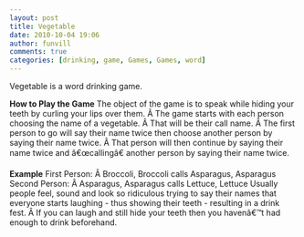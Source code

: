 ```yaml
---
layout: post
title: Vegetable
date: 2010-10-04 19:06
author: funvill
comments: true
categories: [drinking, game, Games, Games, word]
---
```

Vegetable is a word drinking game.

<strong>How to Play the Game</strong>
The object of the game is to speak while hiding your teeth by curling your lips over them. Â The game starts with each person choosing the name of a vegetable. Â That will be their call name. Â The first person to go will say their name twice then choose another person by saying their name twice. Â That person will then continue by saying their name twice and â€œcallingâ€ another person by saying their name twice.

<strong>Example</strong>
First Person: Â Broccoli, Broccoli calls Asparagus, Asparagus
Second Person: Â Asparagus, Asparagus calls Lettuce, Lettuce
Usually people feel, sound and look so ridiculous trying to say their names that everyone starts laughing - thus showing their teeth - resulting in a drink fest. Â If you can laugh and still hide your teeth then you havenâ€™t had enough to drink beforehand.
